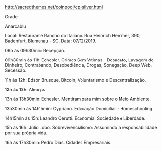 http://sacredthemes.net/coinpool/cp-silver.html

Grade

Anarcablu

Local: Restaurante Rancho do Italiano.
Rua Heinrich Hemmer, 390, Badenfurt, Blumenau - SC.
Data: 07/12/2019.

09h às 09h30min: Recepção.

09h30min às 11h: Echesler.
Crimes Sem Vítimas - Desacato, Lavagem de Dinheiro, Contrabando, Desobediência, Drogas, Sonegação, Deep Web, Secessão.

11h às 12h: Edson Brusque.
Bitcoin, Voluntarismo e Descentralização.

12h às 13h: Almoço.

13h às 13h30min: Echesler.
Mentiram para mim sobre o Meio Ambiente.

13h30min às 14h15min: Cypriano.
Educação Domiciliar - Homeschooling.

14h15min às 15h: Leandro Cerutti.
Economia, Sociedade e Liberdade.

15h às 16h: Júlio Lobo.
Sobrevivencialismo: Assumindo a responsabilidade por sua própria vida.

16h às 17h30min: Pedro Dias.
Cidades Empresariais.
